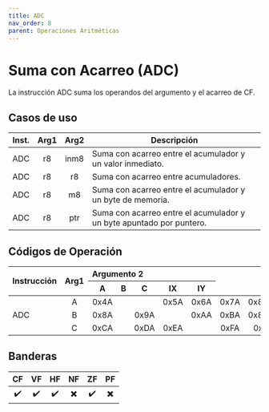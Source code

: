 ```yaml
---
title: ADC
nav_order: 8
parent: Operaciones Aritméticas
---
```


# Suma con Acarreo (ADC)

La instrucción ADC suma los operandos del argumento y el acarreo de CF.

## Casos de uso

| Inst. |             Arg1             | Arg2 | Descripción                                                     |
|:-----:|:----------------------------:|:----:|-----------------------------------------------------------------|
| ADC   | r8 | inm8 | Suma con acarreo entre el acumulador y un valor inmediato.                  |
| ADC   | r8 | r8   | Suma con acarreo entre acumuladores. |
| ADC   | r8 | m8   | Suma con acarreo entre el acumulador y un byte de memoria.                  |
| ADC   | r8 | ptr  | Suma con acarreo entre el acumulador y un byte apuntado por puntero.                  |

## Códigos de Operación

<table>
    <thead>
        <tr>
            <th rowspan=3 style="text-align: left;">Instrucción</th>
            <th rowspan=3 style="text-align: left;">Arg1</th>
            <th colspan=8 style="text-align: left;">Argumento 2</th>
            <th rowspan=2 style="text-align: center;">Inmediato</th>
            <th rowspan=2 style="text-align: center;">Inherente</th>
            <th colspan=3 style="text-align: center;">Acumuladores</th>
            <th rowspan=2 style="text-align: center;">Directo</th>
            <th colspan=2 style="text-align: center;">Indexado</th>
        </tr>
        <tr>
            <th style="text-align: center;">A</th>
            <th style="text-align: center;">B</th>
            <th style="text-align: center;">C</th>
            <th style="text-align: center;">IX</th>
            <th style="text-align: center;">IY</th>
        </tr>
    </thead>
    <tbody>
        <tr>
            <td rowspan=3 style="text-align: left;">ADC</td>
            <td style="text-align: center;">A</td>
            <td style="text-align: center;">0x4A</td>
            <td style="text-align: center;"></td>
            <td style="text-align: center;"></td>
            <td style="text-align: center;">0x5A</td>
            <td style="text-align: center;">0x6A</td>
            <td style="text-align: center;">0x7A</td>
            <td style="text-align: center;">0x800A</td>
            <td style="text-align: center;">0x808A</td>
        </tr>
        <tr>
            <td style="text-align: center;">B</td>
            <td style="text-align: center;">0x8A</td>
            <td style="text-align: center;"></td>
            <td style="text-align: center;">0x9A</td>
            <td style="text-align: center;"></td>
            <td style="text-align: center;">0xAA</td>
            <td style="text-align: center;">0xBA</td>
            <td style="text-align: center;">0x801A</td>
            <td style="text-align: center;">0x809A</td>
        </tr>
        <tr>
            <td style="text-align: center;">C</td>
            <td style="text-align: center;">0xCA</td>
            <td style="text-align: center;"></td>
            <td style="text-align: center;">0xDA</td>
            <td style="text-align: center;">0xEA</td>
            <td style="text-align: center;"></td>
            <td style="text-align: center;">0xFA</td>
            <td style="text-align: center;">0x2A</td>
            <td style="text-align: center;">0xAA</td>
        </tr>
    </tbody>
</table>


## Banderas

| CF  | VF  | HF  | NF  | ZF  | PF  |
|:---:|:---:|:---:|:---:|:---:|:---:|
| ✔️  | ✔️  | ✔️  | ✖️  | ✔️  | ✖️  |
